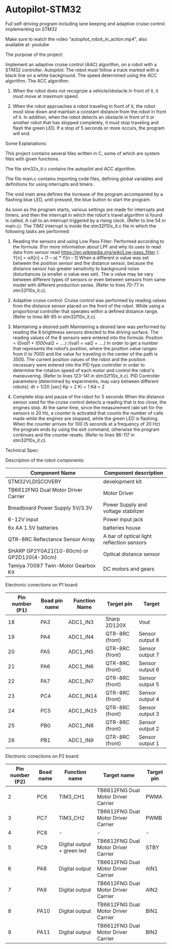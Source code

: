 # Autopilot-STM32
Full self-driving program including lane keeping and adaptive cruise control implementing on STM32

Make sure to watch the video “autopilot_robot_in_action.mp4”, also available at: youtube

The purpose of the project:

Implement an adaptive cruise control (AAC) algorithm, on a robot with a STM32 controller.
Autopilot: The robot must follow a track marked with a black line on a white background. The speed determined using the ACC algorithm.
The ACC algorithm:
1. When the robot does not recognize a vehicle/obstacle in front of it, it must move at maximum speed.

2. When the robot approaches a robot traveling in front of it, the robot must slow down and maintain a constant distance from the robot in front of it.
In addition, when the robot detects an obstacle in front of it or another robot that has stopped completely, it must stop traveling and flash the green LED.
If a stop of 5 seconds or more occurs, the program will end.

Some Explanations:

This project contains several files written in C, some of which are system files with given functions.

The file stm32x_it.c contains the autopilot and ACC algorithm.

The file main.c contains importing code files, defining global variables and definitions for using interrupts and timers.

The void main area defines the increase of the program accompanied by a flashing blue LED, until pressed, the blue button to start the program.

As soon as the program starts, various settings are made for interrupts and timers, and then the interrupt in which the robot's travel algorithm is found is called.
A call to an interrupt triggered by a rising clock. (Refer to line 54 in main.c).
The TIM2 interrupt is inside the stm32f10x_it.c file in which the following tasks are performed:
1. Reading the sensors and using Low Pass Filter:
 Performed according to the formula:
(For more information about LPF and why its uses to read data from sensor read https://en.wikipedia.org/wiki/Low-pass_filter ): 
Y[n] = αX[n] + (1 – α) * Y[n – 1]
When a different α value was set between the position sensor and the distance sensor, because the distance sensor has greater sensitivity to background noise disturbances (a smaller α value was set). The α value may be vary between different types of sensors or even between sensors from same model with different production series. (Refer to lines 70-77 in stm32f10x_it.c).
2. Adaptive cruise control:
Cruise control was performed by reading values from the distance sensor placed on the front of the robot. While using a proportional controller that operates within a defined distance range. (Refer to lines 86-95 in stm32f10x_it.c).

3. Maintaining a desired path
Maintaining a desired lane was performed by reading the 8 brightness sensors directed to the driving surface. The reading values of the 8 sensors were entered into the formula:
Position = (0*val1 + 1000*val2 + ….) /(val1 + val2 + ….)
In order to get a number that represents the robot’s position, where the position value ranges from 0 to 7000 and the value for traveling in the center of the path is 3500. The current position values of the robot and the position necessary were entered into the PID type controller in order to determine the rotation speed of each motor and control the robot's maneuvering. (Refer to lines 123-141 in stm32f10x_it.c).
PID Controller parameters (determined by experiments, may vary between different robots(:
dt = 1/20  [sec]
Kp = 2
Ki = 1
Kd = 2
3. Complete stop and pause of the robot for 5 seconds
When the distance sensor used for the cruise control detects a reading that is too close, the engines stop. At the same time, since the measurement rate set for the sensors is 20 Hz, a counter is activated that counts the number of calls made while the engines are stopped, while the green LED is flashing. When the counter arrives for 100 (5 seconds at a frequency of 20 Hz) the program ends by using the exit command, otherwise the program continues and the counter resets. (Refer to lines 96-117 in stm32f10x_it.c).

Technical Spec:

Description of the robot components:


|Component Name 								| Component description|
|-----------------------|----------------------|
|STM32VLDISCOVERY 							| development kit|
|TB6612FNG Dual Motor Driver Carrier			| Motor Driver|
|Breadboard Power Supply 5V/3.3V				| Power Supply and voltage stabilizer|
|6-12V input 								| Power input jack|
|6x AA 1.5V batteries 						| batteries house|
|QTR-8RC Reflectance Sensor Array 			| A bar of optical light reflection sensors|
|SHARP GP2Y0A21(10-80cm) or GP2D120(4-30cm) 	| Optical distance sensor|
|Tamiya 70097 Twin-Motor Gearbox Kit 		| DC motors and gears|

Electronic conections on P1 board:

|Pin number (P1)		| Boad pin name	| Function Name	| Target	pin		| Target |
|-----------------|---------------|---------------|-------------|--------|
|18		| PA3 	| ADC1_IN3	| Sharp 2D120X		| Vout|
|19		| PA4	| ADC1_IN4	| QTR-8RC (front)	| Sensor output 8|
|20 		| PA5	| ADC1_IN5	| QTR-8RC (front)	| Sensor output 7|
|21 		| PA6	| ADC1_IN6	| QTR-8RC (front)	| Sensor output 6|
|22 		| PA7	| ADC1_IN7	| QTR-8RC (front)	| Sensor output 5|
|23 		| PC4	| ADC1_IN14	| QTR-8RC (front)	| Sensor output 4|
|24 		| PC5	| ADC1_IN15	| QTR-8RC (front)	| Sensor output 3|
|25 		| PB0	| ADC1_IN8	| QTR-8RC (front)	| Sensor output 2|
|26 		| PB1	| ADC1_IN9	| QTR-8RC (front)	| Sensor output 1|

Electronic conections on P2 board:


|Pin	number (P2)| Boad name	| Function name | Target name| Target pin| 
|---------------|-----------|---------------|------------|-----------|
|2		| PC6	| TIM3_CH1			| TB6612FNG Dual Motor Driver Carrier	| PWMA|
|3		| PC7	| TIM3_CH2			| TB6612FNG Dual Motor Driver Carrier	| PWMB|
|4		| PC8	| -					| -										|  -|
|5		| PC9	| Digital output + green led	| TB6612FNG Dual Motor Driver Carrier	| STBY |
|6		| PA8	| Digital output	| TB6612FNG Dual Motor Driver Carrier	| AIN1|
|7		| PA9	| Digital output	| TB6612FNG Dual Motor Driver Carrier	| AIN2|
|8		| PA10	| Digital output	| TB6612FNG Dual Motor Driver Carrier	| BIN1|
|9		| PA11	| Digital output	| TB6612FNG Dual Motor Driver Carrier	| BIN2|

